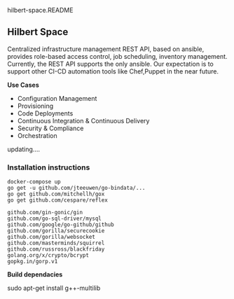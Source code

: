 hilbert-space.README

## Hilbert Space

Centralized infrastructure management REST API, based on ansible, provides role-based access control, job scheduling, inventory management.
Currently, the REST API supports the only ansible. Our expectation is to support other CI-CD automation tools like Chef,Puppet in the near future.

**Use Cases**

- Configuration Management
- Provisioning
- Code Deployments
- Continuous Integration & Continuous Delivery
- Security & Compliance
- Orchestration

updating....

### Installation instructions


```
docker-compose up
go get -u github.com/jteeuwen/go-bindata/...
go get github.com/mitchellh/gox
go get github.com/cespare/reflex
```

```
github.com/gin-gonic/gin
github.com/go-sql-driver/mysql
github.com/google/go-github/github
github.com/gorilla/securecookie
github.com/gorilla/websocket
github.com/masterminds/squirrel
github.com/russross/blackfriday
golang.org/x/crypto/bcrypt
gopkg.in/gorp.v1
```

**Build dependacies**

sudo apt-get install g++-multilib